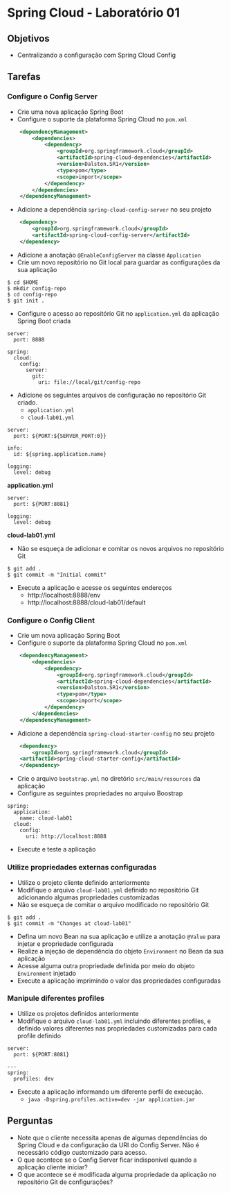 # Spring Cloud - Laboratório 01

## Objetivos
- Centralizando a configuração com Spring Cloud Config

## Tarefas

### Configure o Config Server
- Crie uma nova aplicação Spring Boot
- Configure o suporte da plataforma Spring Cloud no `pom.xml`
```xml
    <dependencyManagement>
        <dependencies>
            <dependency>
                <groupId>org.springframework.cloud</groupId>
                <artifactId>spring-cloud-dependencies</artifactId>
                <version>Dalston.SR1</version>
                <type>pom</type>
                <scope>import</scope>
            </dependency>
        </dependencies>
    </dependencyManagement>
```
- Adicione a dependência `spring-cloud-config-server` no seu projeto
```xml
    <dependency>
        <groupId>org.springframework.cloud</groupId>
        <artifactId>spring-cloud-config-server</artifactId>
    </dependency>
```
- Adicione a anotação `@EnableConfigServer` na classe `Application`
- Crie um novo repositório no Git local para guardar as configurações da sua aplicação
```
$ cd $HOME
$ mkdir config-repo
$ cd config-repo
$ git init .
```
- Configure o acesso ao repositório Git no `application.yml` da aplicação Spring Boot criada
```
server:
  port: 8888

spring:
  cloud:
    config:
      server:
        git:
          uri: file://local/git/config-repo
```
- Adicione os seguintes arquivos de configuração no repositório Git criado.
  - `application.yml`
  - `cloud-lab01.yml`
  
```
server:
  port: ${PORT:${SERVER_PORT:0}}

info:
  id: ${spring.application.name}

logging:
  level: debug
```
**application.yml**
```
server:
  port: ${PORT:8081}
  
logging:
  level: debug  
```
**cloud-lab01.yml**
- Não se esqueça de adicionar e comitar os novos arquivos no repositório Git
```
$ git add .
$ git commit -m "Initial commit"
```
- Execute a aplicação e acesse os seguintes endereços
  - http://localhost:8888/env
  - http://localhost:8888/cloud-lab01/default

### Configure o Config Client
- Crie um nova aplicação Spring Boot
- Configure o suporte da plataforma Spring Cloud no `pom.xml`
```xml
    <dependencyManagement>
        <dependencies>
            <dependency>
                <groupId>org.springframework.cloud</groupId>
                <artifactId>spring-cloud-dependencies</artifactId>
                <version>Dalston.SR1</version>
                <type>pom</type>
                <scope>import</scope>
            </dependency>
        </dependencies>
    </dependencyManagement>
```
- Adicione a dependência `spring-cloud-starter-config` no seu projeto
```xml
    <dependency>
        <groupId>org.springframework.cloud</groupId>
	<artifactId>spring-cloud-starter-config</artifactId>
    </dependency>
```
- Crie o arquivo `bootstrap.yml` no diretório `src/main/resources` da aplicação
- Configure as seguintes propriedades no arquivo Boostrap
```
spring:
  application:
    name: cloud-lab01
  cloud:
    config:
      uri: http://localhost:8888
```
- Execute e teste a aplicação

### Utilize propriedades externas configuradas
- Utilize o projeto cliente definido anteriormente
- Modifique o arquivo `cloud-lab01.yml` definido no repositório Git adicionando algumas propriedades customizadas
- Não se esqueça de comitar o arquivo modificado no repositório Git
```
$ git add .
$ git commit -m "Changes at cloud-lab01"
```
- Defina um novo Bean na sua aplicação e utilize a anotação `@Value` para injetar e propriedade configurada
- Realize a injeção de dependência do objeto `Environment` no Bean da sua aplicação
- Acesse alguma outra propriedade definida por meio do objeto `Environment` injetado
- Execute a aplicação imprimindo o valor das propriedades configuradas 

### Manipule diferentes profiles
- Utilize os projetos definidos anteriormente
- Modifique o arquivo `cloud-lab01.yml` incluindo diferentes profiles, e definido valores diferentes nas propriedades customizadas para cada profile definido
```
server:
  port: ${PORT:8081}
  
---
spring:
  profiles: dev
```
- Execute a aplicação informando um diferente perfil de execução.
  - `java -Dspring.profiles.active=dev -jar application.jar`

## Perguntas
- Note que o cliente necessita apenas de algumas dependências do Spring Cloud e da configuração da URI do Config Server. Não é necessário código customizado para acesso.
- O que acontece se o Config Server ficar indisponível quando a aplicação cliente iniciar?
- O que acontece se é modificada alguma propriedade da aplicação no repositório Git de configurações? 
